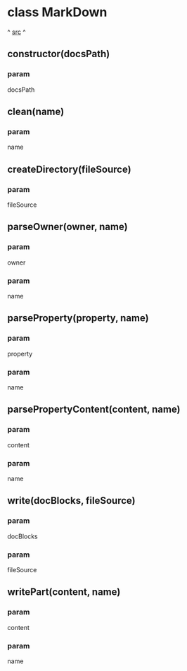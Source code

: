 
# class MarkDown
^ [src](../src//MarkDown.ts) ^


## constructor(docsPath)



### param 
docsPath
## clean(name)



### param 
name
## createDirectory(fileSource)



### param 
fileSource
## parseOwner(owner, name)



### param 
owner

### param 
name
## parseProperty(property, name)



### param 
property

### param 
name
## parsePropertyContent(content, name)



### param 
content

### param 
name
## write(docBlocks, fileSource)



### param 
docBlocks

### param 
fileSource
## writePart(content, name)



### param 
content

### param 
name